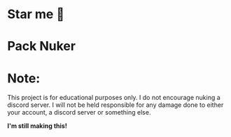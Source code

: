 # Star me 🥺
# Pack Nuker

# Note: 

This project is for educational purposes only. I do not encourage nuking a discord server. I will not be held responsible for any damage done to either your account, a discord server or something else. 

**I'm still making this!**
